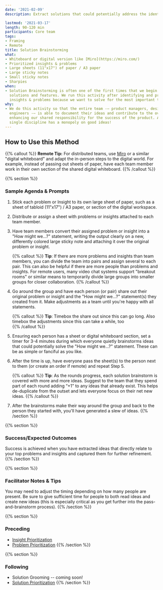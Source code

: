 ```yaml
---
date: '2021-02-09'
description: Extract solutions that could potentially address the identified problem(s)

lastmod: '2021-03-17'
length: 90-120 min
participants: Core team
tags:
- Framing
- Remote
title: Solution Brainstorming
what:
- Whiteboard or digital version like [Miro](https://miro.com/)
- Prioritized insights & problems
- Large sheets (11"x17") of paper / A3 paper
- Large sticky notes
- Small sticky notes
- Sharpies
when:
- Solution Brainstorming is often one of the first times that we begin to explore
  solutions and features. We run this activity after identifying and prioritizing
  insights & problems because we want to solve for the most important things first.
why:
- We do this activity so that the entire team -— product managers, designers, and
  engineers -— is able to document their ideas and contribute to the overall solution,
  enhancing our shared responsibility for the success of the product. After all, no
  single discipline has a monopoly on good ideas!
---
```


## How to Use this Method

   {{% callout %}}
   **Remote Tip:** For distributed teams, use [Miro](https://miro.com/) or a similar "digital whiteboard" and adapt the in-person steps to the digital world. For example, instead of passing out sheets of paper, have each team member work in their own section of the shared digital whiteboard.
   {{% /callout %}}

{{% section %}}
### Sample Agenda & Prompts
1. Stick each problem or Insight to its own large sheet of paper, such as a sheet of tabloid (11"x17") / A3 paper, or section of the digital workspace.

1. Distribute or assign a sheet with problems or insights attached to each team member.

1. Have team members convert their assigned problem or insight into a "How might we...?" statement, writing the output clearly on a new, differently colored large sticky note and attaching it over the original problem or insight.

   {{% callout %}}
   **Tip**: If there are more problems and insights than team members, you can divide the team into pairs and assign several to each pair. This can also be helpful if there are more people than problems and insights. For remote users, many video chat systems support "breakout rooms" or similar means to temporarily divide large groups into smaller groups for closer collaboration. 
   {{% /callout %}}

1. Go around the group and have each person (or pair) share out their original problem or insight and the "How might we...?" statement(s) they created from it. Make adjustments as a team until you're happy with all statements.

   {{% callout %}}
   **Tip**: Timebox the share out since this can go long. Also timebox the adjustments since this can take a while, too  
   {{% /callout %}}
   
1. Ensuring each person has a sheet or digital whiteboard section, set a timer for 3-4 minutes during which everyone quietly brainstorms ideas that could potentially solve the "How might we...?" statement. These can be as simple or fanciful as you like.

1. After the time is up, have everyone pass the sheet(s) to the person next to them (or create an order if remote) and repeat Step 5.

   {{% callout %}}
   **Tip**: As the rounds progress, each solution brainstorm is covered with more and more ideas. Suggest to the team that they spend part of each round adding “+1” to any ideas that already exist. This helps de-duplicate from the outset and lets everyone focus on their net new ideas.
   {{% /callout %}}
   
1. After the brainstorms make their way around the group and back to the person they started with, you'll have generated a slew of ideas.
{{% /section %}}

{{% section %}}
### Success/Expected Outcomes

Success is achieved when you have extracted ideas that directly relate to your top problems and insights and captured them for further refinement.
{{% /section %}}

{{% section %}}
### Facilitator Notes & Tips

You may need to adjust the timing depending on how many people are present. Be sure to give sufficient time for people to both read ideas and create new ideas (this is especially critical as you get further into the pass-and-brainstorm process).
{{% /section %}}

{{% section %}}
### Preceding
- [Insight Prioritization](/practices/insight-prioritization)
- [Problem Prioritization](/practices/problem-prioritization)
{{% /section %}}

{{% section %}}
### Following
- Solution Grooming -- coming soon!
- [Solution Prioritization](/practices/solution-prioritization)
{{% /section %}}